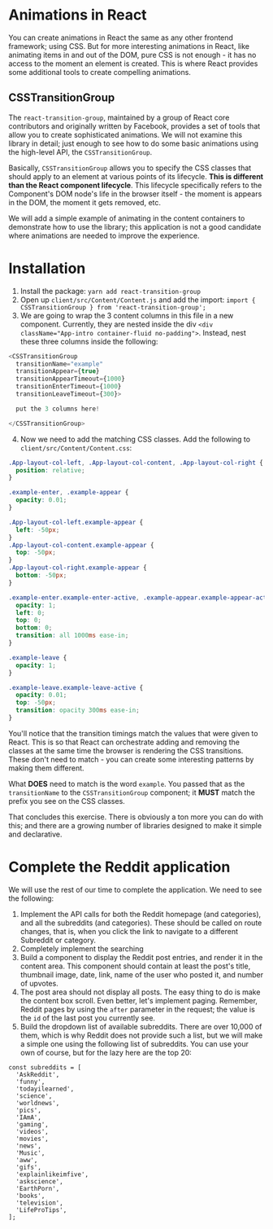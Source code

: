 # Animations in React

You can create animations in React the same as any other frontend framework; using CSS. But for more interesting animations in React, like animating items in and out of the DOM, pure CSS is not enough - it has no access to the moment an element is created. This is where React provides some additional tools to create compelling animations.

## CSSTransitionGroup
The `react-transition-group`, maintained by a group of React core contributors and originally written by Facebook, provides a set of tools that allow you to create sophisticated animations. We will not examine this library in detail; just enough to see how to do some basic animations using the high-level API, the `CSSTransitionGroup`.

Basically, `CSSTransitionGroup` allows you to specify the CSS classes that should apply to an element at various points of its lifecycle. **This is different than the React component lifecycle**. This lifecycle specifically refers to the Component's DOM node's life in the browser itself - the moment is appears in the DOM, the moment it gets removed, etc.

We will add a simple example of animating in the content containers to demonstrate how to use the library; this application is not a good candidate where animations are needed to improve the experience.

# Installation
1. Install the package: `yarn add react-transition-group`
2. Open up `client/src/Content/Content.js` and add the import: `import { CSSTransitionGroup } from 'react-transition-group';`
3. We are going to wrap the 3 content columns in this file in a new component. Currently, they are nested inside the div `<div className="App-intro container-fluid no-padding">`. Instead, nest these three columns inside the following:

```js
<CSSTransitionGroup
  transitionName="example"
  transitionAppear={true}
  transitionAppearTimeout={1000}
  transitionEnterTimeout={1000}
  transitionLeaveTimeout={300}>

  put the 3 columns here!

</CSSTransitionGroup>
```
4. Now we need to add the matching CSS classes. Add the following to `client/src/Content/Content.css`:

```css
.App-layout-col-left, .App-layout-col-content, .App-layout-col-right {
  position: relative;
}

.example-enter, .example-appear {
  opacity: 0.01;
}

.App-layout-col-left.example-appear {
  left: -50px;
}
.App-layout-col-content.example-appear {
  top: -50px;
}
.App-layout-col-right.example-appear {
  bottom: -50px;
}

.example-enter.example-enter-active, .example-appear.example-appear-active {
  opacity: 1;
  left: 0;
  top: 0;
  bottom: 0;
  transition: all 1000ms ease-in;
}

.example-leave {
  opacity: 1;
}

.example-leave.example-leave-active {
  opacity: 0.01;
  top: -50px;
  transition: opacity 300ms ease-in;
}
```

You'll notice that the transition timings match the values that were given to React. This is so that React can orchestrate adding and removing the classes at the same time the browser is rendering the CSS transitions. These don't need to match - you can create some interesting patterns by making them different.

What **DOES** need to match is the word `example`. You passed that as the `transitionName` to the `CSSTransitionGroup` component; it **MUST** match the prefix you see on the CSS classes.

That concludes this exercise. There is obviously a ton more you can do with this; and there are a growing number of libraries designed to make it simple and declarative.

# Complete the Reddit application
We will use the rest of our time to complete the application. We need to see the following:
1. Implement the API calls for both the Reddit homepage (and categories), and all the subreddits (and categories). These should be called on route changes, that is, when you click the link to navigate to a different Subreddit or category.
2. Completely implement the searching
3. Build a component to display the Reddit post entries, and render it in the content area. This component should contain at least the post's title, thumbnail image, date, link, name of the user who posted it, and number of upvotes.
4. The post area should not display all posts. The easy thing to do is make the content box scroll. Even better, let's implement paging. Remember, Reddit pages by using the `after` parameter in the request; the value is the `id` of the last post you currently see.
5. Build the dropdown list of available subreddits. There are over 10,000 of them, which is why Reddit does not provide such a list, but we will make a simple one using the following list of subreddits. You can use your own of course, but for the lazy here are the top 20:

```
const subreddits = [
  'AskReddit',
  'funny',
  'todayilearned',
  'science',
  'worldnews',
  'pics',
  'IAmA',
  'gaming',
  'videos',
  'movies',
  'news',
  'Music',
  'aww',
  'gifs',
  'explainlikeimfive',
  'askscience',
  'EarthPorn',
  'books',
  'television',
  'LifeProTips',
];
```